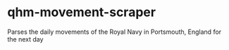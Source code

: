 # qhm-movement-scraper

Parses the daily movements of the Royal Navy in Portsmouth, England for the next day

